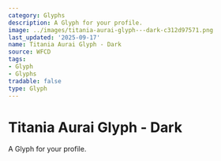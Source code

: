 ```yaml
---
category: Glyphs
description: A Glyph for your profile.
image: ../images/titania-aurai-glyph---dark-c312d97571.png
last_updated: '2025-09-17'
name: Titania Aurai Glyph - Dark
source: WFCD
tags:
- Glyph
- Glyphs
tradable: false
type: Glyph
---
```


# Titania Aurai Glyph - Dark

A Glyph for your profile.

